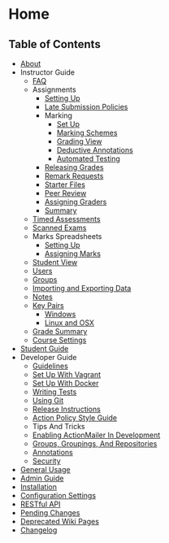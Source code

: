# Home

## Table of Contents

- [About](About.md)
- Instructor Guide
    - [FAQ](Instructor-Guide--FAQ.md)
    - Assignments
        - [Setting Up](Instructor-Guide--Assignments--Setting-Up.md)
        - [Late Submission Policies](Instructor-Guide--Assignments--Late-Submission-Policies.md)
        - Marking
            - [Set Up](Instructor-Guide--Assignments--Marking--Set-Up.md)
            - [Marking Schemes](Instructor-Guide--Assignments--Marking--Marking-Schemes.md)
            - [Grading View](Instructor-Guide--Assignments--Marking--Grading-View.md)
            - [Deductive Annotations](Instructor-Guide--Assignments--Deductive-Annotations.md)
            - [Automated Testing](Instructor-Guide--Assignments--Automated-Testing.md)
        - [Releasing Grades](Instructor-Guide--Assignments--Releasing-Grades.md)
        - [Remark Requests](Instructor-Guide--Assignments--Remark-Requests.md)
        - [Starter Files](Instructor-Guide--Assignments--Starter-Files.md)
        - [Peer Review](Instructor-Guide--Assignments--Peer-Review.md)
        - [Assigning Graders](Instructor-Guide--Assignments--Assigning-Graders.md)
        - [Summary](Instructor-Guide--Assignments--Summary.md)
    - [Timed Assessments](Instructor-Guide--Timed-Assessments.md)
    - [Scanned Exams](Instructor-Guide--Scanned-Exams.md)
    - Marks Spreadsheets
        - [Setting Up](Instructor-Guide--Marks-Spreadsheets--Setting-Up.md)
        - [Assigning Marks](Instructor-Guide--Marks-Spreadsheets--Assigning-Marks.md)
    - [Student View](Instructor-Guide--Student-View.md)
    - [Users](Instructor-Guide--Users.md)
    - [Groups](Instructor-Guide--Groups.md)
    - [Importing and Exporting Data](Instructor-Guide--Importing-and-Exporting-Data.md)
    - [Notes](Instructor-Guide--Notes.md)
    - [Key Pairs](Key-Pairs.md)
        - [Windows](SSH_Keypair_Instructions_Windows.md)
        - [Linux and OSX](SSH_Keypair_Instructions_Linux-OSX.md)
    - [Grade Summary](Instructor-Guide--Grade-Summary.md)
    - [Course Settings](Instructor-Guide--Course-Settings.md)
- [Student Guide](Student-Guide.md)
- Developer Guide
    - [Guidelines](Developer-Guide--Guidelines.md)
    - [Set Up With Vagrant](Developer-Guide--Set-Up-With-Vagrant.md)
    - [Set Up With Docker](Developer-Guide--Set-Up-With-Docker.md)
    - [Writing Tests](Developer-Guide--Writing-Tests.md)
    - [Using Git](Developer-Guide--Setting-up-Git.md)
    - [Release Instructions](Developer-Guide--Release-Instructions.md)
    - [Action Policy Style Guide](Developer-Guide--Action-Policy-Style-Guide.md)
    - Tips And Tricks
    - [Enabling ActionMailer In Development](Developer-Guide--Tips-And-Tricks--Enabling-ActionMailer-In-Development.md)
    - [Groups, Groupings, And Repositories](Developer-Guide--Tips-And-Tricks--Groups-Groupings-And-Repositories.md)
    - [Annotations](Developer-Guide--Tips-And-Tricks--Annotations.md)
    - [Security](Developer-Guide--Tips-And-Tricks--Security.md)
- [General Usage](General-Usage.md)
- [Admin Guide](Admin-Guide.md)
- [Installation](Installation.md)
- [Configuration Settings](Configuration.md)
- [RESTful API](RESTful-API.md)
- [Pending Changes](Pending-Changes.md)
- [Deprecated Wiki Pages](Deprecated-wiki-pages.md)
- [Changelog](../blob/release/Changelog.md)
